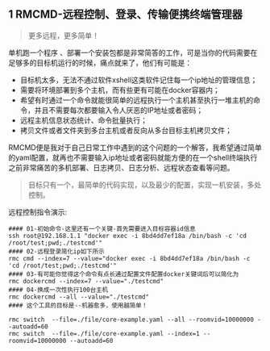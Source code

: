 ## 1 RMCMD-远程控制、登录、传输便携终端管理器
> 更多远程，更多简单！

单机跑一个程序 、部署一个安装包都是非常简答的工作，可是当你的代码需要在足够多的目标机运行的时候，痛点就来了，他们有可能是：

* 目标机太多，无法不通过软件xshell这类软件记住每一个ip地址的管理信息；
* 需要将环境部署到多个主机，而有些更有可能在docker容器内；
* 希望有时通过一个命令就能很简单的远程执行一个主机甚至执行一堆主机的命令，并且不需要每次都要输入令人厌恶的IP地址或者密码；
* 远程主机信息状态统计、命令批量执行；
* 拷贝文件或者文件夹到多台主机或者反向从多台目标主机拷贝文件；

RMCMD便是我对于自己日常工作中遇到的这个问题的一个解答，我希望通过简单的yaml配置，就再也不需要输入ip地址或者密码就能方便的在一个shell终端执行之前非常痛苦的多机部署、日志拷贝、日志分析、远程状态查看等问题。

> 目标只有一个，最简单的代码实现，以及最少的配置，实现一机安装，多处控制。
>

远程控制指令演示:
```shell script
#### 01-初始命令-这里还有一个关键-首先需要进入目标容器id信息
ssh root@192.168.1.1 "docker exec -i 8bd4dd7ef18a /bin/bash -c 'cd /root/test;pwd;./testcmd'"
#### 02-远程登录简化ip如下所示
rmc cmd --index=7 --value="docker exec -i 8bd4dd7ef18a /bin/bash -c 'cd /root/test;pwd;./testcmd'"
#### 03-有可能你觉得这个命令有点长通过配置文件配置docker关键词后可以简化为
rmc dockercmd --index=7 --value="./testcmd"
#### 04-换成一次性执行100台主机
rmc dockercmd --all --value="./testcmd"
#### 这个工具的目标是--机器愈多，使用越简单！

rmc switch  --file=./file/core-example.yaml --all --roomvid=10000000 --autoadd=60
rmc switch  --file=./file/core-example.yaml --index=1 --roomvid=10000000 --autoadd=60
```


>
>
>
>
>
>